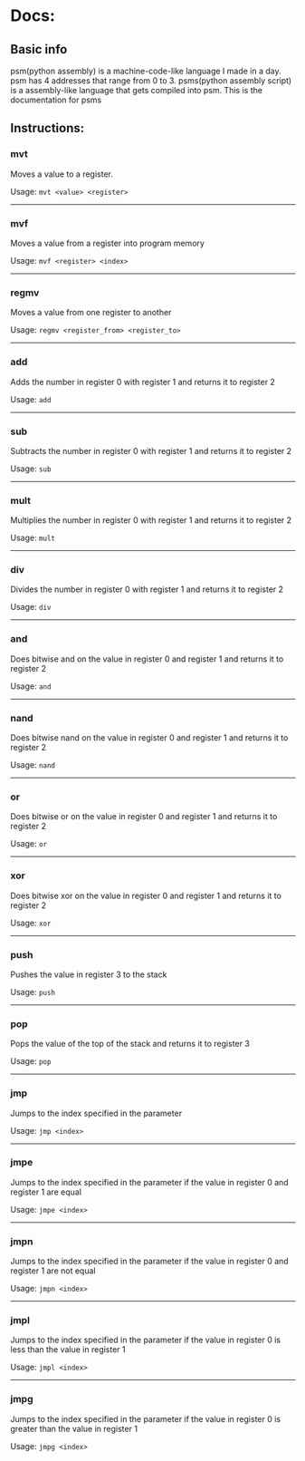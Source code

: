 # Docs:

## Basic info
psm(python assembly) is a machine-code-like language I made in a day. psm has 4 addresses that range from 0 to 3. psms(python assembly script) is a assembly-like language that gets compiled into psm. This is the documentation for psms

## Instructions:

### mvt
Moves a value to a register.

Usage:
`mvt <value> <register>`

---
### mvf
Moves a value from a register into program memory

Usage:
`mvf <register> <index>`

---
### regmv
Moves a value from one register to another

Usage:
`regmv <register_from> <register_to>`

---
### add
Adds the number in register 0 with register 1 and returns it to register 2

Usage:
`add`

---
### sub
Subtracts the number in register 0 with register 1 and returns it to register 2

Usage:
`sub`

---
### mult
Multiplies the number in register 0 with register 1 and returns it to register 2

Usage:
`mult`

---
### div
Divides the number in register 0 with register 1 and returns it to register 2

Usage:
`div`

---
### and
Does bitwise and on the value in register 0 and register 1 and returns it to register 2

Usage:
`and`

---
### nand
Does bitwise nand on the value in register 0 and register 1 and returns it to register 2

Usage:
`nand`

---
### or

Does bitwise or on the value in register 0 and register 1 and returns it to register 2

Usage:
`or`

---
### xor
Does bitwise xor on the value in register 0 and register 1 and returns it to register 2

Usage:
`xor`

---
### push
Pushes the value in register 3 to the stack

Usage:
`push`

---
### pop
Pops the value of the top of the stack and returns it to register 3

Usage:
`pop`

---
### jmp
Jumps to the index specified in the parameter

Usage:
`jmp <index>`

---
### jmpe
Jumps to the index specified in the parameter if the value in register 0 and register 1 are equal

Usage:
`jmpe <index>`

---
### jmpn
Jumps to the index specified in the parameter if the value in register 0 and register 1 are not equal

Usage:
`jmpn <index>`

---
### jmpl
Jumps to the index specified in the parameter if the value in register 0 is less than the value in register 1

Usage:
`jmpl <index>`

---
### jmpg
Jumps to the index specified in the parameter if the value in register 0 is greater than the value in register 1

Usage:
`jmpg <index>`